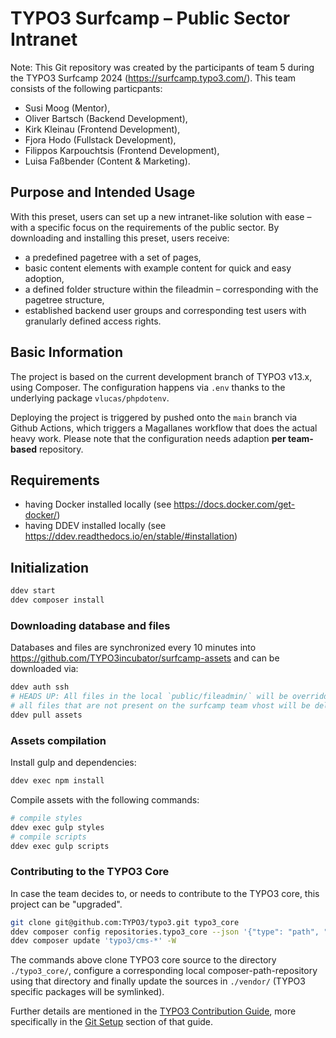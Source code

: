 # TYPO3 Surfcamp – Public Sector Intranet
Note: This Git repository was created by the participants of team 5 during the TYPO3 Surfcamp 2024 (https://surfcamp.typo3.com/). 
This team consists of the following particpants:
* Susi Moog (Mentor),
* Oliver Bartsch (Backend Development),
* Kirk Kleinau (Frontend Development),
* Fjora Hodo (Fullstack Development),
* Filippos Karpouchtsis (Frontend Development),
* Luisa Faßbender (Content & Marketing). 

## Purpose and Intended Usage
With this preset, users can set up a new intranet-like solution with ease – with a specific focus on the requirements of the public sector. 
By downloading and installing this preset, users receive:
* a predefined pagetree with a set of pages,
* basic content elements with example content for quick and easy adoption,
* a defined folder structure within the fileadmin – corresponding with the pagetree structure,
* established backend user groups and corresponding test users with granularly defined access rights.

## Basic Information
The project is based on the current development branch of TYPO3 v13.x, using Composer. The configuration happens via
`.env` thanks to the underlying package `vlucas/phpdotenv`.

Deploying the project is triggered by pushed onto the `main` branch via Github Actions, which triggers a Magallanes
workflow that does the actual heavy work. Please note that the configuration needs adaption **per team-based** repository.

## Requirements

* having Docker installed locally (see https://docs.docker.com/get-docker/)
* having DDEV installed locally (see https://ddev.readthedocs.io/en/stable/#installation)


## Initialization

```sh
ddev start
ddev composer install
```

### Downloading database and files

Databases and files are synchronized every 10 minutes into
https://github.com/TYPO3incubator/surfcamp-assets and can be downloaded via:

```sh
ddev auth ssh
# HEADS UP: All files in the local `public/fileadmin/` will be overridden, that means:
# all files that are not present on the surfcamp team vhost will be deleted from fileadmin
ddev pull assets
```

### Assets compilation

Install gulp and dependencies:
```sh
ddev exec npm install
```
Compile assets with the following commands:
```sh
# compile styles
ddev exec gulp styles
# compile scripts
ddev exec gulp scripts
```

### Contributing to the TYPO3 Core

In case the team decides to, or needs to contribute to the TYPO3 core, this project can be "upgraded".

```sh
git clone git@github.com:TYPO3/typo3.git typo3_core
ddev composer config repositories.typo3_core --json '{"type": "path", "url": "typo3_core/typo3/sysext/*"}'
ddev composer update 'typo3/cms-*' -W
```

The commands above clone TYPO3 core source to the directory `./typo3_core/`, configure
a corresponding local composer-path-repository using that directory and finally
update the sources in `./vendor/` (TYPO3 specific packages will be symlinked).

Further details are mentioned in the [TYPO3 Contribution Guide](https://docs.typo3.org/m/typo3/guide-contributionworkflow/main/en-us/Index.html),
more specifically in the [Git Setup](https://docs.typo3.org/m/typo3/guide-contributionworkflow/main/en-us/Setup/Git/Index.html) section of that guide.
